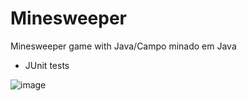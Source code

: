 # Minesweeper
Minesweeper game with Java/Campo minado em Java

- JUnit tests

![image](https://user-images.githubusercontent.com/93228693/190861738-fdc06352-f679-4030-b6dd-b02da56bb408.png)
